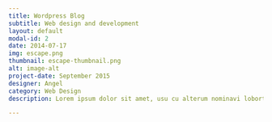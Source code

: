 ```yaml
---
title: Wordpress Blog
subtitle: Web design and development
layout: default
modal-id: 2
date: 2014-07-17
img: escape.png
thumbnail: escape-thumbnail.png
alt: image-alt
project-date: September 2015
designer: Angel
category: Web Design
description: Lorem ipsum dolor sit amet, usu cu alterum nominavi lobortis. At duo novum diceret. Tantas apeirian vix et, usu sanctus postulant inciderint ut, populo diceret necessitatibus in vim. Cu eum dicam feugiat noluisse.

---
```

